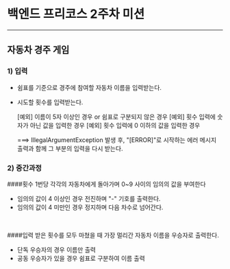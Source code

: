 # 백엔드 프리코스 2주차 미션

---

## 자동차 경주 게임

### 1) 입력
+ 쉼표를 기준으로 경주에 참여할 자동차 이름을 입력받는다.
+ 시도할 횟수를 입력받는다.


    [예외] 이름이 5자 이상인 경우 or 쉼표로 구분되지 않은 경우
    [예외] 횟수 입력에 숫자가 아닌 값을 입력한 경우
    [예외] 횟수 입력에 0 이하의 값을 입력한 경우
    
    ===> IllegalArgumentException 발생 후, 
    "[ERROR]"로 시작하는 에러 메시지 출력과 함께 그 부분의 입력을 다시 받는다.

### 2) 중간과정
####횟수 1번당 각각의 자동차에게 돌아가며 0~9 사이의 임의의 값을 부여한다
+ 임의의 값이 4 이상인 경우 전진하며 "-" 기호를 출력한다.
+ 임의의 값이 4 미만인 경우 정지하며 다음 차수로 넘어간다.

<br>

####입력 받은 횟수를 모두 마쳤을 때 가장 멀리간 자동차 이름을 우승자로 출력한다.
+ 단독 우승자의 경우 이름만 출력
+ 공동 우승자가 있을 경우 쉼표로 구분하여 이름 출력